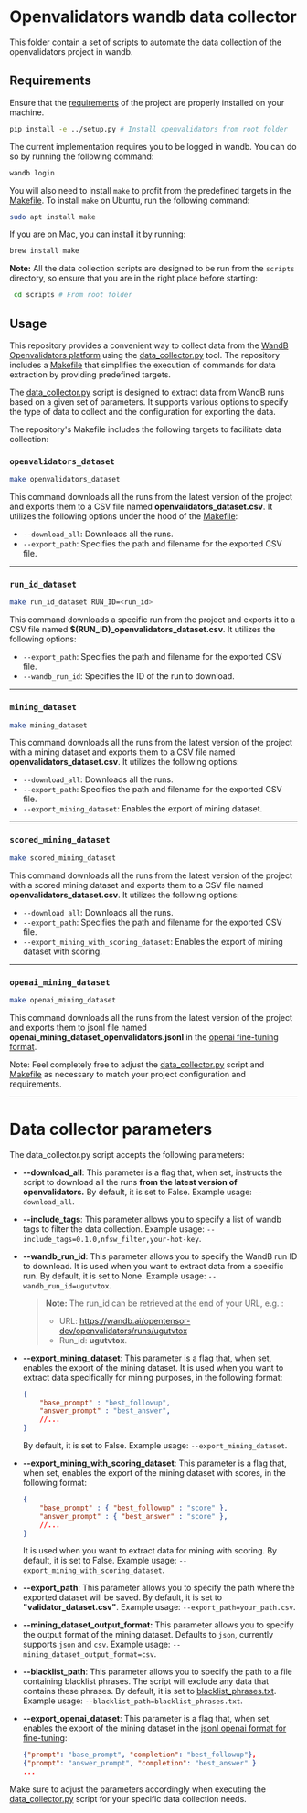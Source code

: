 # Openvalidators wandb data collector

This folder contain a set of scripts to automate the data collection of the openvalidators project in wandb.

## Requirements
Ensure that the [requirements](../requirements.txt) of the project are properly installed on your machine.

```bash
pip install -e ../setup.py # Install openvalidators from root folder
```

The current implementation requires you to be logged in wandb. You can do so by running the following command:
```bash
wandb login
```

You will also need to install `make` to profit from the predefined targets in the [Makefile](Makefile). 
To install `make` on Ubuntu, run the following command:
```bash
sudo apt install make
```

If you are on Mac, you can install it by running:
```bash
brew install make
```


**Note:** All the data collection scripts are designed to be run from the `scripts` directory, 
so ensure that you are in the right place before starting:
```bash
 cd scripts # From root folder
```

## Usage
This repository provides a convenient way to collect data from the
[WandB Openvalidators platform](https://wandb.ai/opentensor-dev/openvalidators) using the [data_collector.py](data_collector.py)
tool. The repository includes a [Makefile](Makefile) that simplifies the execution of commands for data extraction by providing 
predefined targets.

The [data_collector.py](data_collector.py) script is designed to extract data from WandB runs based on a given set of
parameters. It supports various options to specify the type of data to collect and the configuration for exporting the
data. 

The repository's Makefile includes the following targets to facilitate data collection:


### `openvalidators_dataset`

```bash
make openvalidators_dataset
```

This command downloads all the runs from the latest version of the project and exports them to a CSV file named 
**openvalidators_dataset.csv**.
It utilizes the following options under the hood of the [Makefile](Makefile):

- `--download_all`: Downloads all the runs.
- `--export_path`: Specifies the path and filename for the exported CSV file.

---

### `run_id_dataset`
```bash
make run_id_dataset RUN_ID=<run_id>
```
This command downloads a specific run from the project and exports it to a CSV file named 
**$(RUN_ID)_openvalidators_dataset.csv**. It utilizes the following options:

- `--export_path`: Specifies the path and filename for the exported CSV file.
- `--wandb_run_id`: Specifies the ID of the run to download.

---

### `mining_dataset`
```bash
make mining_dataset
```
This command downloads all the runs from the latest version of the project with a mining dataset and exports them to a 
CSV file named **openvalidators_dataset.csv**. It utilizes the following options:

- `--download_all`: Downloads all the runs.
- `--export_path`: Specifies the path and filename for the exported CSV file.
- `--export_mining_dataset`: Enables the export of mining dataset.

---

### `scored_mining_dataset`
```bash
make scored_mining_dataset
```

This command downloads all the runs from the latest version of the project with a scored mining dataset and exports them
to a CSV file named **openvalidators_dataset.csv**. It utilizes the following options:

- `--download_all`: Downloads all the runs.
- `--export_path`: Specifies the path and filename for the exported CSV file.
- `--export_mining_with_scoring_dataset`: Enables the export of mining dataset with scoring.

---

### `openai_mining_dataset`
```bash
make openai_mining_dataset
```

This command downloads all the runs from the latest version of the project and exports them to jsonl file named
**openai_mining_dataset_openvalidators.jsonl** in the [openai fine-tuning format](https://platform.openai.com/docs/guides/fine-tuning/prepare-training-data).

Note: Feel completely free to adjust the [data_collector.py](data_collector.py) script and [Makefile](Makefile) as necessary to 
match your project configuration and requirements.

---

# Data collector parameters

The data_collector.py script accepts the following parameters:

- **--download_all**: This parameter is a flag that, when set, instructs the script to download all the runs
**from the latest version of openvalidators.**
By default, it is set to False. Example usage: `--download_all`.
- **--include_tags**: This parameter allows you to specify a list of wandb tags to filter the data collection.
Example usage: `--include_tags=0.1.0,nfsw_filter,your-hot-key`.
- **--wandb_run_id**: This parameter allows you to specify the WandB run ID to download. It is used when you want to 
extract data from a specific run. By default, it is set to None. Example usage: `--wandb_run_id=ugutvtox`.
  > **Note:** The run_id can be retrieved at the end of your URL, e.g. :
  >  - URL: https://wandb.ai/opentensor-dev/openvalidators/runs/ugutvtox
  >  - Run_id: **ugutvtox**.
- **--export_mining_dataset**: This parameter is a flag that, when set, enables the export of the mining dataset. 
It is used when you want to extract data specifically for mining purposes, in the following format:
    ```json
    {
        "base_prompt" : "best_followup",
        "answer_prompt" : "best_answer",    
        //...
    }
    ```
    By default, it is set to False.
    Example usage: `--export_mining_dataset`.
- **--export_mining_with_scoring_dataset**: This parameter is a flag that, when set, enables the export of the mining 
dataset with scores, in the following format:
    ```json
    {
        "base_prompt" : { "best_followup" : "score" },
        "answer_prompt" : { "best_answer" : "score" },
        //...
    }
    ```
    It is used when you want to extract data for mining with scoring. By default, it is set to False.
    Example usage: `--export_mining_with_scoring_dataset`.

- **--export_path**: This parameter allows you to specify the path where the exported dataset will be saved.
By default, it is set to **"validator_dataset.csv"**. Example usage: `--export_path=your_path.csv`.
- **--mining_dataset_output_format:** This parameter allows you to specify the output format of the mining dataset. 
  Defaults to `json`, currently supports `json` and `csv`. Example usage: `--mining_dataset_output_format=csv`.
- **--blacklist_path**: This parameter allows you to specify the path to a file containing blacklist phrases.
The script will exclude any data that contains these phrases. By default, it is set to [blacklist_phrases.txt](blacklist_phrases.txt).
Example usage: `--blacklist_path=blacklist_phrases.txt`.
- **--export_openai_dataset**: This parameter is a flag that, when set, enables the export of the mining dataset
in the [jsonl openai format for fine-tuning](https://platform.openai.com/docs/guides/fine-tuning):
  ```json lines
  {"prompt": "base_prompt", "completion": "best_followup"},
  {"prompt": "answer_prompt", "completion": "best_answer" }
  ...
  ```

Make sure to adjust the parameters accordingly when executing the [data_collector.py](data_collector.py) script for your
specific data collection needs.